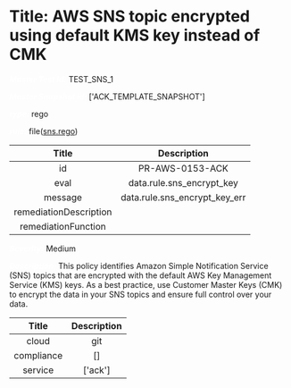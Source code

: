 



# Title: AWS SNS topic encrypted using default KMS key instead of CMK


***<font color="white">Master Test Id:</font>*** TEST_SNS_1

***<font color="white">Master Snapshot Id:</font>*** ['ACK_TEMPLATE_SNAPSHOT']

***<font color="white">type:</font>*** rego

***<font color="white">rule:</font>*** file([sns.rego])  
  
  
  
  

|Title|Description|
| :---: | :---: |
|id|PR-AWS-0153-ACK|
|eval|data.rule.sns_encrypt_key|
|message|data.rule.sns_encrypt_key_err|
|remediationDescription||
|remediationFunction||


***<font color="white">Severity:</font>*** Medium

***<font color="white">Description:</font>*** This policy identifies Amazon Simple Notification Service (SNS) topics that are encrypted with the default AWS Key Management Service (KMS) keys. As a best practice, use Customer Master Keys (CMK) to encrypt the data in your SNS topics and ensure full control over your data.  
  
  

|Title|Description|
| :---: | :---: |
|cloud|git|
|compliance|[]|
|service|['ack']|



[sns.rego]: https://github.com/prancer-io/prancer-compliance-test/tree/master/aws/ack/sns.rego

